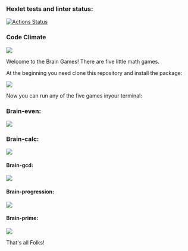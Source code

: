 ### Hexlet tests and linter status:
[![Actions Status](https://github.com/AlexStrrr/python-project-lvl1/workflows/hexlet-check/badge.svg)](https://github.com/AlexStrrr/python-project-lvl1/actions)

### Code Climate
<a href="https://codeclimate.com/github/AlexStrrr/python-project-lvl1/maintainability"><img src="https://api.codeclimate.com/v1/badges/d0288bbf7f2f306b3e23/maintainability" /></a>

Welcome to the Brain Games!
There are five little math games. 

At the beginning you need clone this repository and install the package:

<a href="https://asciinema.org/a/518616" target="_blank"><img src="https://asciinema.org/a/518616.svg" /></a>

Now you can run any of the five games inyour terminal:

### Brain-even:
<a href="https://asciinema.org/a/515475" target="_blank"><img src="https://asciinema.org/a/515475.svg" /></a>

### Brain-calc:
<a href="https://asciinema.org/a/515472" target="_blank"><img src="https://asciinema.org/a/515472.svg" /></a>

#### Brain-gcd:
<a href="https://asciinema.org/a/515546" target="_blank"><img src="https://asciinema.org/a/515546.svg" /></a>

#### Brain-progression:
<a href="https://asciinema.org/a/517026" target="_blank"><img src="https://asciinema.org/a/517026.svg" /></a>

#### Brain-prime:
<a href="https://asciinema.org/a/517397" target="_blank"><img src="https://asciinema.org/a/517397.svg" /></a>

That's all Folks!